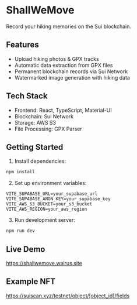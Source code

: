 # ShallWeMove

Record your hiking memories on the Sui blockchain.

## Features
- Upload hiking photos & GPX tracks
- Automatic data extraction from GPX files
- Permanent blockchain records via Sui Network
- Watermarked image generation with hiking data

## Tech Stack
- Frontend: React, TypeScript, Material-UI
- Blockchain: Sui Network
- Storage: AWS S3
- File Processing: GPX Parser

## Getting Started

1. Install dependencies:
```bash
npm install
```

2. Set up environment variables:
```env
VITE_SUPABASE_URL=your_supabase_url
VITE_SUPABASE_ANON_KEY=your_supabase_key
VITE_AWS_S3_BUCKET=your_s3_bucket
VITE_AWS_REGION=your_aws_region
```

3. Run development server:
```bash
npm run dev
```

## Live Demo
https://shallwemove.walrus.site

## Example NFT
https://suiscan.xyz/testnet/object/[object_id]/fields